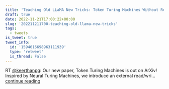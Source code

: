```yaml
---
title: 'Teaching Old LLaMA New Tricks: Token Turing Machines Without Retraining'
draft: true
date: 2022-11-21T17:00:22+00:00
slug: '202211211700-teaching-old-llama-new-tricks'
tags:
  - tweets
is_tweet: true
tweet_info:
  id: '1594616698963111939'
  type: 'retweet'
  is_thread: False
---
```




RT [@keerthanpg](https://x.com/keerthanpg): Our new paper, Token Turing Machines is out on ArXiv! Inspired by Neural Turing Machines, we introduce an external read/wri… [continue reading](https://x.com/sytelus/status/1594616698963111939)
